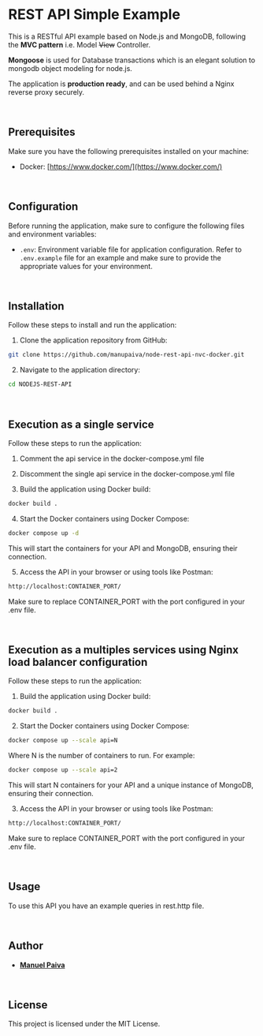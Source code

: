 # REST API Simple Example

This is a RESTful API example based on Node.js and MongoDB, following the **MVC pattern** i.e. Model ~~View~~ Controller.

**Mongoose** is used for Database transactions which is an elegant solution to mongodb object modeling for node.js.

The application is **production ready**, and can be used behind a Nginx reverse proxy securely.

</br>

## Prerequisites

Make sure you have the following prerequisites installed on your machine:

- Docker: [https://www.docker.com/](https://www.docker.com/)

</br>

## Configuration

Before running the application, make sure to configure the following files and environment variables:

- `.env`: Environment variable file for application configuration. Refer to `.env.example` file for an example and make sure to provide the appropriate values for your environment.

</br>

## Installation

Follow these steps to install and run the application:

1. Clone the application repository from GitHub:

```bash
git clone https://github.com/manupaiva/node-rest-api-nvc-docker.git
```

2. Navigate to the application directory:

```bash
cd NODEJS-REST-API
```

</br>

## Execution as a single service

Follow these steps to run the application:

1. Comment the api service in the docker-compose.yml file

2. Discomment the single api service in the docker-compose.yml file

3. Build the application using Docker build:

```bash
docker build .
```

4. Start the Docker containers using Docker Compose:

```bash
docker compose up -d
```

This will start the containers for your API and MongoDB, ensuring their connection.

5. Access the API in your browser or using tools like Postman:

```bash
http://localhost:CONTAINER_PORT/
```

Make sure to replace CONTAINER_PORT with the port configured in your .env file.

</br>

## Execution as a multiples services using Nginx load balancer configuration

Follow these steps to run the application:

1. Build the application using Docker build:

```bash
docker build .
```

2. Start the Docker containers using Docker Compose:

```bash
docker compose up --scale api=N
```

Where N is the number of containers to run. For example:

```bash
docker compose up --scale api=2
```

This will start N containers for your API and a unique instance of MongoDB, ensuring their connection.

3. Access the API in your browser or using tools like Postman:

```bash
http://localhost:CONTAINER_PORT/
```

Make sure to replace CONTAINER_PORT with the port configured in your .env file.

</br>

## Usage

To use this API you have an example queries in rest.http file.

</br>

## Author

- [**Manuel Paiva**](https://github.com/manupaiva)

</br>

## License

This project is licensed under the MIT License.
